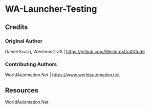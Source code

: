 # WA-Launcher-Testing

## Credits

### Original Author
Daniel Scalzi, WesterosCraft | https://github.com/WesterosCraftCode

### Contributing Authors

WorldAutomation.Net | https://www.worldautomation.net

## Resources

WorldAutomation.Net
